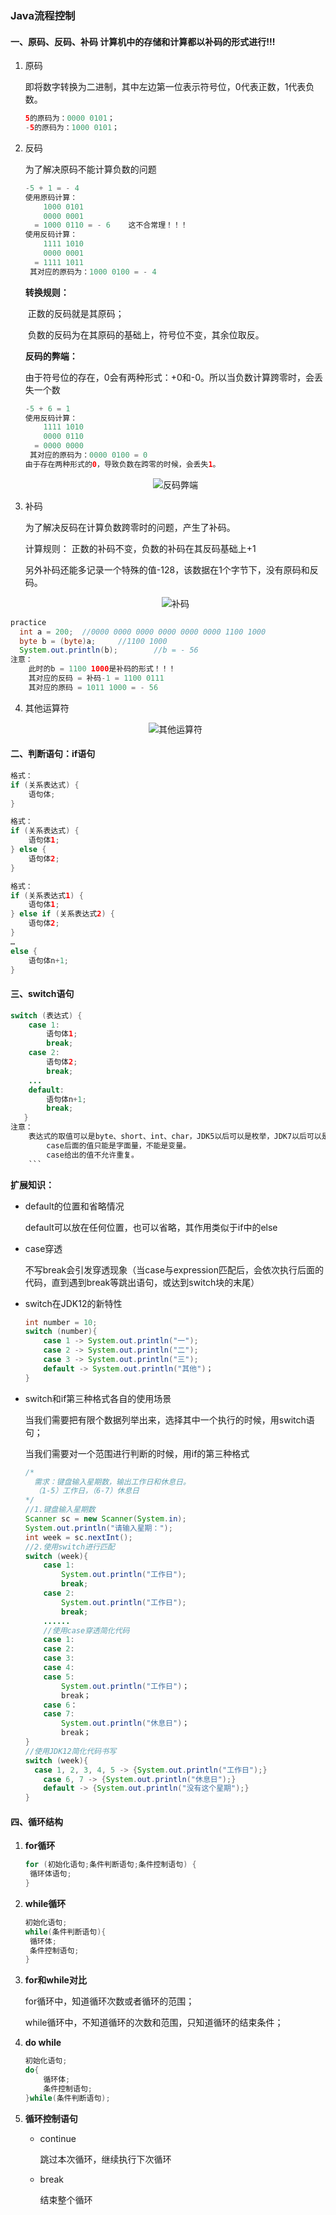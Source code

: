 ### Java流程控制

#### 一、原码、反码、补码   计算机中的存储和计算都以补码的形式进行!!!

1. 原码

   即将数字转换为二进制，其中左边第一位表示符号位，0代表正数，1代表负数。

   ```java
   5的原码为：0000 0101；
   -5的原码为：1000 0101；
   ```

2. 反码

   为了解决原码不能计算负数的问题

   ```java
   -5 + 1 = - 4
   使用原码计算：
       1000 0101
       0000 0001
     = 1000 0110 = - 6    这不合常理！！！
   使用反码计算：
       1111 1010
       0000 0001
     = 1111 1011
    其对应的原码为：1000 0100 = - 4
   ```

   **转换规则：**

   ​	正数的反码就是其原码；

   ​	负数的反码为在其原码的基础上，符号位不变，其余位取反。

   **反码的弊端：**

   ​	由于符号位的存在，0会有两种形式：+0和-0。所以当负数计算跨零时，会丢失一个数

   ```java
   -5 + 6 = 1
   使用反码计算：
       1111 1010
       0000 0110
     = 0000 0000
    其对应的原码为：0000 0100 = 0
   由于存在两种形式的0，导致负数在跨零的时候，会丢失1。
   ```

   <div style="text-align:center">
       <img src="images\反码.png" alt="反码弊端">
   </div>

3. 补码

   为了解决反码在计算负数跨零时的问题，产生了补码。

   计算规则：
           正数的补码不变，负数的补码在其反码基础上+1

   ​        另外补码还能多记录一个特殊的值-128，该数据在1个字节下，没有原码和反码。

   <div style="text-align:center">
       <img src="images\补码.png" alt="补码">
   </div>

```java
practice
  int a = 200;	//0000 0000 0000 0000 0000 0000 1100 1000
  byte b = (byte)a;		//1100 1000
  System.out.println(b);		//b = - 56
注意：
    此时的b = 1100 1000是补码的形式！！！
    其对应的反码 = 补码-1 = 1100 0111
    其对应的原码 = 1011 1000 = - 56
```

4. 其他运算符

   <div style="text-align:center">
       <img src="images\其他运算符.png" alt="其他运算符">
   </div>

#### 二、判断语句：if语句

```java
格式：
if (关系表达式) {
    语句体;	
}
```
```java
格式：
if (关系表达式) {
    语句体1;	
} else {
    语句体2;	
}
```

```java
格式：
if (关系表达式1) {
    语句体1;	
} else if (关系表达式2) {
    语句体2;	
} 
…
else {
    语句体n+1;
}
```

#### 三、switch语句

~~~java
switch (表达式) {
   	case 1:
    	语句体1;
    	break;
    case 2:
    	语句体2;
    	break;
    ...
    default:
    	语句体n+1;
    	break;
   }
注意：
    表达式的取值可以是byte、short、int、char，JDK5以后可以是枚举，JDK7以后可以是String。
        case后面的值只能是字面量，不能是变量。
        case给出的值不允许重复。
    ```
~~~

**扩展知识：**

+ default的位置和省略情况

  default可以放在任何位置，也可以省略，其作用类似于if中的else

+ case穿透

  不写break会引发穿透现象（当case与expression匹配后，会依次执行后面的代码，直到遇到break等跳出语句，或达到switch块的末尾）

+ switch在JDK12的新特性

  ```java
  int number = 10;
  switch (number){
      case 1 -> System.out.println("一");
      case 2 -> System.out.println("二");
      case 3 -> System.out.println("三");
      default -> System.out.println("其他")；
  }
  ```

+ switch和if第三种格式各自的使用场景

  当我们需要把有限个数据列举出来，选择其中一个执行的时候，用switch语句；

  当我们需要对一个范围进行判断的时候，用if的第三种格式

  ```java
  /*
  	需求：键盘输入星期数，输出工作日和休息日。
  	（1-5）工作日，（6-7）休息日
  */
  //1.键盘输入星期数
  Scanner sc = new Scanner(System.in);
  System.out.println("请输入星期：");
  int week = sc.nextInt();
  //2.使用switch进行匹配
  switch (week){
      case 1:
          System.out.println("工作日");
          break;
      case 2:
          System.out.println("工作日");
          break;
      ......
      //使用case穿透简化代码
      case 1:
      case 2:
      case 3:
      case 4:
      case 5:
          System.out.println("工作日")；
          break；
      case 6：
      case 7:
          System.out.println("休息日")；
          break；
  }
  //使用JDK12简化代码书写
  switch (week){
  	case 1, 2, 3, 4, 5 -> {System.out.println("工作日");}
      case 6, 7 -> {System.out.println("休息日");}
      default -> {System.out.println("没有这个星期");}
  }
  ```

#### 四、循环结构

1. **for循环**

   ```java
   for (初始化语句;条件判断语句;条件控制语句) {
   	循环体语句;
   }
   ```

2. **while循环**

   ```java
   初始化语句;
   while(条件判断语句){
   	循环体;
   	条件控制语句;
   }
   ```

3. **for和while对比**

   for循环中，知道循环次数或者循环的范围；

   while循环中，不知道循环的次数和范围，只知道循环的结束条件；

4. **do while**

   ```java
   初始化语句;
   do{
       循环体;
       条件控制语句;
   }while(条件判断语句);
   ```

5. **循环控制语句**

   + continue

     跳过本次循环，继续执行下次循环

   + break

     结束整个循环

   


